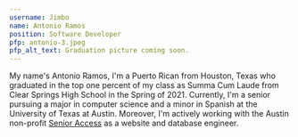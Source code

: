 ```yaml
---
username: Jimbo
name: Antonio Ramos
position: Software Developer
pfp: antonio-3.jpeg
pfp_alt_text: Graduation picture coming soon.
---
```

My name's Antonio Ramos, I'm a Puerto Rican from Houston, Texas who graduated in the top one percent of my class as Summa Cum Laude from Clear Springs High School in the Spring of 2021. Currently, I'm a senior pursuing a major in computer science and a minor in Spanish at the University of Texas at Austin. Moreover, I'm actively working with the Austin non-profit [Senior Access](https://senioraccesstx.org/) as a website and database engineer.